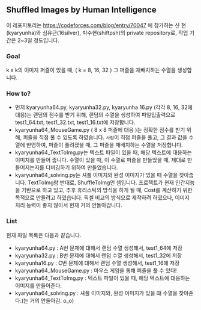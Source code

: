 ## Shuffled Images by Human Intelligence

이 레포지토리는 https://codeforces.com/blog/entry/70047 에 참가하는 신 현(kyaryunha)와 심유근(16silver), 박수현(shiftpsh)의 private repository로, 작업 기간은 2~3일 정도입니다.

### Goal
k x k의 이미지 퍼즐이 있을 때, ( k = 8, 16, 32 ) 그 퍼즐을 재배치하는 수열을 생성합니다.

### How to?
- 먼저 kyaryunha64.py, kyaryunha32.py, kyaryunha 16.py (각각 8, 16, 32에 대응)는 랜덤의 점수를 받기 위해, 랜덤의 수열을 생성하여 파일입출력으로 test1_64.txt, test1_32.txt, test1_16.txt에 저장합니다.
- kyaryunha64_MouseGame.py ( 8 x 8 퍼즐에 대응 )는 정확한 점수를 받기 위해, 퍼즐을 직접 풀 수 있도록 하였습니다. `사람`이 직접 퍼즐을 풀고, 그 결과 값을 수열에 반영하여, 퍼즐이 풀려졌을 때, 그 퍼즐을 재배치하는 수열을 저장합니다. 
- kyaryunha64_TextToImg.py는 텍스트 파일이 있을 때, 해당 텍스트에 대응하는 이미지를 만들어 줍니다. 수열이 있을 때, 이 수열로 퍼즐을 만들었을 때, 제대로 만들어지는지를 디버깅하기 위하여 만들었습니다. 
- kyaryunha64_solving.py는 셔플 이미지와 완성 이미지가 있을 때 수열을 찾아줍니다. TextToImg랑 반대로, ShuffleToImg인 셈입니다. 프로젝트가 현재 인간지능을 기반으로 하고 있고, 추후 휴리스틱의 방식을 하게 될 때, Cost를 계산하기 위한 목적으로 만들려고 하였습니다. 픽셀 비교의 방식으로 제작하려 하였으나, 이미지 처리 능력이 좋지 않아서 현재 거의 안돌아갑니다. 

### List
현재 파일 목록은 다음과 같습니다.

- kyaryunha64.py : A번 문제에 대해서 랜덤 수열 생성해서, test1_64에 저장
- kyaryunha32.py : B번 문제에 대해서 랜덤 수열 생성해서, test1_32에 저장
- kyaryunha16.py : C번 문제에 대해서 랜덤 수열 생성해서, test1_16에 저장
- kyaryunha64_MouseGame.py : 마우스 게임을 통해 퍼즐을 풀 수 있다!
- kyaryunha64_TextToImg.py : 텍스트 파일이 있을 때, 해당 텍스트에 대응하는 이미지를 만들어준다.
- kyaryunha64_solving.py : 셔플 이미지와, 완성 이미지가 있을 떄 수열을 찾아준다.(는 거의 안돌아감. o_o)
